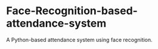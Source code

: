 # Face-Recognition-based-attendance-system
A Python-based attendance system using face recognition.
